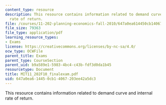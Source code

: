 ```yaml
---
content_type: resource
description: This resource contains information related to demand curve and internal
  rate of return.
file: /courses/11-202-planning-economics-fall-2010/647a0ea614450cb14067203ee42a5dc3_MIT11_202F10_finalexam.pdf
file_size: 79363
file_type: application/pdf
learning_resource_types:
- Exams
license: https://creativecommons.org/licenses/by-nc-sa/4.0/
ocw_type: OCWFile
parent_title: Exams
parent_type: CourseSection
parent_uid: b9a589e1-5983-4bc4-c43b-fdf3d0da1b45
resourcetype: Document
title: MIT11_202F10_finalexam.pdf
uid: 647a0ea6-1445-0cb1-4067-203ee42a5dc3
---
```

This resource contains information related to demand curve and internal rate of return.